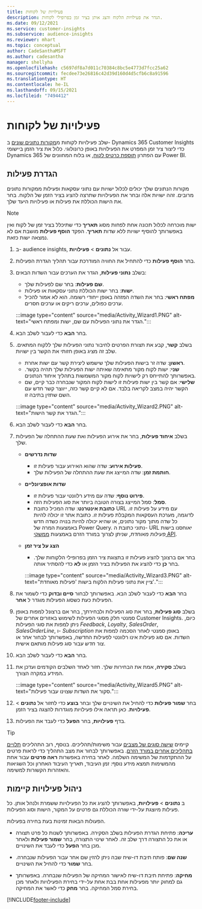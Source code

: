 ```yaml
---
title: פעילויות של לקוחות
description: הגדר את פעילויות הלקוח והצג אותן בציר זמן בפרופילי לקוחות.
ms.date: 09/12/2021
ms.service: customer-insights
ms.subservice: audience-insights
ms.reviewer: mhart
ms.topic: conceptual
author: CadeSanthaMSFT
ms.author: cadesantha
manager: shellyha
ms.openlocfilehash: c5697df8a7d011c70384c8bc5e4773d7fcc25a62
ms.sourcegitcommit: fecdee73e26816c42d39d160d4d5cfb6c8a91596
ms.translationtype: HT
ms.contentlocale: he-IL
ms.lasthandoff: 09/15/2021
ms.locfileid: "7494412"
---
```

# <a name="customer-activities"></a>פעילויות של לקוחות

שלב פעילויות לקוחות מ[מקורות נתונים שונים](data-sources.md) ב- Dynamics 365 Customer Insights כדי ליצור ציר זמן המפרט את הפעילויות באופן כרונולוגי. כלול את ציר הזמן ביישומי Dynamics 365 עם הפתרון [תוספת כרטיס לקוח](customer-card-add-in.md), או בלוח המחוונים של Power BI.

## <a name="define-an-activity"></a>הגדרת פעילות

מקורות הנתונים שלך יכולים לכלול ישויות עם נתוני עסקאות ופעילות ממקורות נתונים מרובים. זהה ישויות אלה ובחר את הפעילויות שתרצה להציג בציר הזמן של הלקוח. בחר את הישות הכוללת את פעילות או פעילויות היעד שלך.

> [!NOTE]
> ישות מוכרחה לכלול תכונה אחת לפחות מסוג **תאריך** כדי שתיכלל בציר זמן של לקוח ואין באפשרותך להוסיף ישויות ללא שדות **תאריך**. הפקד **הוסף פעילות** מושבת אם לא נמצאה ישות כזאת.

1. ב- audience insights, עבור אל **נתונים** > **פעילויות**.

1. בחר **הוסף פעילות** כדי להתחיל את החוויה המודרכת עבור תהליך הגדרת הפעילות.

1. בשלב **נתוני פעילות**, הגדר את הערכים עבור השדות הבאים:

   - **שם פעילות**: בחר שם לפעילות שלך.
   - **ישות**: בחר ישות הכוללת נתוני עסקאות או פעילות.
   - **מפתח ראשי**: בחר את השדה המזהה באופן ייחודי רשומה. הוא לא אמור להכיל ערכים כפולים, ערכים ריקים או ערכים חסרים.

   :::image type="content" source="media/Activity_Wizard1.PNG" alt-text="הגדר את נתוני הפעילות עם שם, ישות ומפתח ראשי.":::

1. בחר **הבא** כדי לעבור לשלב הבא.

1. בשלב **קשר**, קבע את תצורת הפרטים לחיבור נתוני הפעילות שלך ללקוח המתאים. שלב זה מציג באופן חזותי את הקשר בין ישויות.  

   - **ראשון**: שדה זר בישות הפעילות שלך שישמש ליצירת קשר עם ישות אחרת.
   - **שני**: ישות לקוח מקור מתאימה שאיתה ישות הפעילות שלך תהיה בקשר. באפשרותך להתייחס רק לישויות לקוח מקור המשמשות בתהליך איחוד הנתונים.
   - **שלישי**: אם קשר בין ישות פעילות זו לישות לקוח המקור שנבחרה כבר קיים, שם הקשר יהיה במצב לקריאה בלבד. אם לא קיים קשר כזה, ייווצר קשר חדש עם השם שתזין בתיבה זו.

   :::image type="content" source="media/Activity_Wizard2.PNG" alt-text="הגדר את קשר הישות.":::

1. בחר **הבא** כדי לעבור לשלב הבא. 

1. בשלב **איחוד פעילות**, בחר את אירוע הפעילות ואת שעת ההתחלה של הפעילות שלך. 
   - **שדות נדרשים**
      - **פעילות אירוע**: שדה שהוא האירוע עבור פעילות זו.
      - **חותמת זמן**: שדה המייצג את שעת ההתחלה של הפעילות שלך.

   - **שדות אופציונליים**
      - **פירוט נוסף**: שדה עם מידע רלוונטי עבור פעילות זו.
      - **סמל**: סמל המייצג בצורה הטובה ביותר את סוג הפעילות הזה.
      - **כתובת אינטרנט**: שדה המכיל כתובת URL עם מידע על פעילות זו. לדוגמה, מערכת העסקאות המקבלת פעילות זו. כתובת אתר זו יכולה להיות כל שדה מתוך מקור נתונים, או שהיא יכולה להיות בנויה כשדה חדש באמצעות המרה‬ של Power Query. נתוני כתובת ה- URL יאוחסנו בישות *פעילות מאוחדת*, שניתן לצרוך במורד הזרם באמצעות [ממשקי API](apis.md).

   - **הצג על ציר זמן**
      - בחר אם ברצונך להציג פעילות זו בתצוגת ציר הזמן בפרופילי הלקוחות שלך. בחר **כן** כדי להציג את הפעילות בציר הזמן או **לא** כדי להסתיר אותה.

      :::image type="content" source="media/Activity_Wizard3.PNG" alt-text="ציין את נתוני פעילות הלקוח בישות 'פעילות מאוחדת'.":::

1. בחר **הבא** כדי לעבור לשלב הבא. באפשרותך לבחור **סיים ובדוק** כדי לשמור את הפעילות כעת כשסוג הפעילות מוגדר ל **אחר**. 

1. בשלב **סוג פעילות**, בחר את סוג הפעילות ולבחירתך, בחר אם ברצונל למפות באופן סמנטי חלק מסוגי הפעילות לשימוש באזורים אחרים של Customer Insights. כיום, ניתן למפות את סוגי הפעילות *Feedback*, *Loyalty*, *SalesOrder*, *SalesOrderLine*, ו- *Subscription* באופן סמנטי לאחר הסכמה למפות את השדות. אם סוג פעילות אינו רלוונטי לפעילות החדשה, באפשרותך לבחור *אחר* או *צור חדש* עבור סוג פעילות מותאם אישית.

1. בחר **הבא** כדי לעבור לשלב הבא. 

1. בשלב **סקירה**, אמת את הבחירות שלך. חזור לאחד השלבים הקודמים ועדכן את המידע במקרה הצורך.

   :::image type="content" source="media/Activity_Wizard5.PNG" alt-text="סקור את השדות שצוינו עבור פעילות.":::
   
1. בחר **שמור פעילות** כדי להחיל את השינויים שלך ובחר **בוצע** כדי לחזור אל **נתונים** > **פעילויות**. כאן תראה אילו פעילויות מוגדרות להצגה בציר הזמן. 

1. בדף **פעילויות**, בחר **הפעל** כדי לעבד את הפעילות. 

> [!TIP]
> קיימים [שישה סוגים של מצבים](system.md#status-types) עבור משימות/תהליכים. בנוסף, רוב התהליכים [תלויים בתהליכים אחרים במורד הזרם](system.md#refresh-policies). באפשרותך לבחור את מצב התהליך כדי לראות פרטים על ההתקדמות של המשימה השלמה. לאחר בחירה באפשרות **ראה פרטים** עבור אחת מהמשימות תמצא מידע נוסף: זמן העיבוד, תאריך העיבוד האחרון וכל השגיאות והאזהרות הקשורות למשימה.


## <a name="manage-existing-activities"></a>ניהול פעילויות קיימות

ב **נתונים** > **פעילויות**, באפשרותך להציג את כל הפעילויות ששמרת ולנהל אותן. כל פעילות מיוצגת על-ידי שורה הכוללת גם פרטים על המקור, הישות וסוג הפעילות.

הפעולות הבאות זמינות בעת בחירה בפעילות. 

- **עריכה**: פתיחת הגדרת הפעילות בשלב הסקירה. באפשרותך לשנות כל פרט תצורה או את כל התצורה דרך שלב זה. לאחר שינוי התצורה, בחר **שמור פעילות** ולאחר מכן בחר **הפעל** כדי לעבד את השינויים.

- **שנה שם**: פותח תיבת דו-שיח שבה ניתן להזין שם אחר עבור הפעילות שנבחרה. בחר **שמור** כדי להחיל את השינויים.

- **מחיקה**: פתיחת תיבת דו-שיח לאישור המחיקה של הפעילות שנבחרה. באפשרותך גם למחוק יותר מפעילות אחת בבת אחת על-ידי בחירת הפעילויות ולאחר מכן בחירת סמל המחיקה. בחר **מחק** כדי לאשר את המחיקה.

[!INCLUDE[footer-include](../includes/footer-banner.md)]
